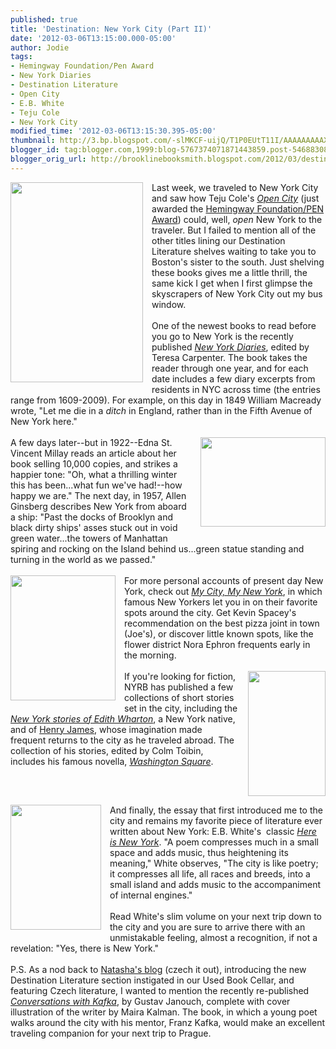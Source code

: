 ```yaml
---
published: true
title: 'Destination: New York City (Part II)'
date: '2012-03-06T13:15:00.000-05:00'
author: Jodie
tags:
- Hemingway Foundation/Pen Award
- New York Diaries
- Destination Literature
- Open City
- E.B. White
- Teju Cole
- New York City
modified_time: '2012-03-06T13:15:30.395-05:00'
thumbnail: http://3.bp.blogspot.com/-slMKCF-uijQ/T1P0EUtT11I/AAAAAAAAAXk/DrhvYlLoUQw/s72-c/newyorkdiaries.jpg
blogger_id: tag:blogger.com,1999:blog-5767374071871443859.post-5468830852401294392
blogger_orig_url: http://brooklinebooksmith.blogspot.com/2012/03/destination-new-york-city-part-ii.html
---
```


<a href="http://3.bp.blogspot.com/-slMKCF-uijQ/T1P0EUtT11I/AAAAAAAAAXk/DrhvYlLoUQw/s1600/newyorkdiaries.jpg" imageanchor="1" style="clear: left; float: left; margin-bottom: 1em; margin-right: 1em;"><img border="0" height="320" src="http://3.bp.blogspot.com/-slMKCF-uijQ/T1P0EUtT11I/AAAAAAAAAXk/DrhvYlLoUQw/s320/newyorkdiaries.jpg" width="212" /></a>Last week, we traveled to New York City and saw how Teju Cole's <em><a href="http://www.brooklinebooksmith-shop.com/book/%5Bmodel%5D-24">Open City</a></em> (just awarded the <a href="http://www.pen-ne.org/news-noteworthy/penhemingway-award">Hemingway Foundation/PEN Award</a>) could, well, <em>open</em> New York to the traveler. But I failed to mention all of the other titles lining our Destination Literature shelves waiting to take you to Boston's sister to the south. Just shelving these books gives me a little thrill, the same kick I get when I first&nbsp;glimpse the skyscrapers of New York City&nbsp;out my bus window.<br /><br />One of the newest books to read before you go to New York is the recently published <em><a href="http://www.brooklinebooksmith-shop.com/book/9780679643326">New York Diaries</a></em>, edited by Teresa Carpenter. The book takes the reader through one year, and for each date includes a few diary excerpts from residents in NYC across time (the entries range from 1609-2009). For example, on this day in 1849 William Macready wrote, "Let me die in a <em>ditch</em> in England, rather than in the Fifth Avenue of New York here."<br /><br /><a href="http://4.bp.blogspot.com/-xx0A_ifRK3E/T1P0OSTngPI/AAAAAAAAAXs/qLZixhuw9hw/s1600/cityroom-nydiaries-span-blog480.jpg" imageanchor="1" style="clear: right; float: right; margin-bottom: 1em; margin-left: 1em;"><img border="0" height="143" src="http://4.bp.blogspot.com/-xx0A_ifRK3E/T1P0OSTngPI/AAAAAAAAAXs/qLZixhuw9hw/s200/cityroom-nydiaries-span-blog480.jpg" width="200" /></a>A few days later--but in 1922--Edna St. Vincent Millay reads an article about her book selling 10,000 copies, and strikes a happier tone: "Oh, what a thrilling winter this has been...what fun we've had!--how happy we are." The next day, in 1957, Allen Ginsberg describes New York from aboard a ship: "Past the docks of Brooklyn and black dirty ships' asses stuck out in void green water...the towers of Manhattan spiring and rocking on the Island behind us...green statue standing and turning in the world as we passed."<br /><br /><a href="http://2.bp.blogspot.com/-LacwBmizIlw/T1P0qon62rI/AAAAAAAAAX0/hOg5rq9pGgs/s1600/JerylBkCover.jpg" imageanchor="1" style="clear: left; float: left; margin-bottom: 1em; margin-right: 1em;"><img border="0" height="200" src="http://2.bp.blogspot.com/-LacwBmizIlw/T1P0qon62rI/AAAAAAAAAX0/hOg5rq9pGgs/s200/JerylBkCover.jpg" width="168" /></a>For more personal accounts of present day New York, check out <em><a href="http://www.brooklinebooksmith-shop.com/book/9780762771394">My City, My New York</a></em>, in which famous New Yorkers let you in on their favorite spots around the city. Get Kevin Spacey's recommendation on the best pizza joint in town (Joe's), or discover little known spots, like the flower district Nora Ephron frequents early in the morning.<br /><br /><a href="http://2.bp.blogspot.com/-Td56qdPPNxU/T1P6ezsU54I/AAAAAAAAAYM/CmxMGxXql4Q/s1600/859183-L.jpg" imageanchor="1" style="clear: right; float: right; margin-bottom: 1em; margin-left: 1em;"><img border="0" height="200" src="http://2.bp.blogspot.com/-Td56qdPPNxU/T1P6ezsU54I/AAAAAAAAAYM/CmxMGxXql4Q/s200/859183-L.jpg" width="124" /></a>If you're looking for fiction, NYRB has published a few collections of short stories set in the city, including the <em><a href="http://www.brooklinebooksmith-shop.com/book/9781590172483">New York stories of Edith Wharton</a></em>, a New York native, and of&nbsp;<a href="http://www.brooklinebooksmith-shop.com/book/9781590171622">Henry James</a>, whose imagination made frequent returns to the city as he traveled abroad. The collection of his stories, edited by Colm Toibin, includes his famous novella, <em><a href="http://www.brooklinebooksmith-shop.com/book/9781434626233">Washington Square</a></em>.<br /><br /><div style="clear: both; text-align: left;"><a href="http://4.bp.blogspot.com/-M4-gn-Oj880/T1PylPrtsHI/AAAAAAAAAXc/NfRUC2RWxNg/s1600/NYC28.jpg" imageanchor="1" style="clear: left; float: left; margin-bottom: 1em; margin-right: 1em;"><img border="0" height="200" src="http://4.bp.blogspot.com/-M4-gn-Oj880/T1PylPrtsHI/AAAAAAAAAXc/NfRUC2RWxNg/s200/NYC28.jpg" width="145" /></a>And finally, the essay that first introduced me to the city and remains my favorite piece of literature ever written about New York: E.B. White's&nbsp; classic <em><a href="http://www.brooklinebooksmith-shop.com/book/9781892145024">Here is New York</a></em>. "A poem compresses much in a small space and adds music, thus heightening its meaning," White&nbsp;observes,&nbsp;"The city is like poetry; it compresses all life, all races and breeds, into a small island and adds music to the accompaniment of internal engines."</div><br />Read White's slim volume on your next trip down to the city and you are sure to arrive there&nbsp;with an unmistakable feeling, almost a recognition, if not a revelation: "Yes, there is New York."<br /><br />P.S. As a nod back to <a href="http://brooklinebooksmith.blogspot.com/2012/03/czech-it-out.html">Natasha's blog</a>&nbsp;(czech it out), introducing the new Destination Literature section instigated in our Used Book Cellar, and featuring Czech literature, I wanted to mention the recently re-published <em><a href="http://www.brooklinebooksmith-shop.com/book/9780811219501">Conversations with Kafka</a></em>, by Gustav Janouch, complete with cover illustration of the writer by Maira Kalman. The book, in which a young poet walks around the city with his mentor, Franz Kafka, would make an excellent traveling companion for your next trip to Prague.